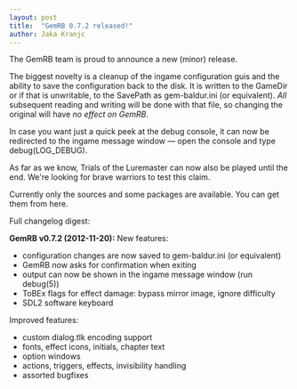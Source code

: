 ```yaml
---
layout: post
title:  "GemRB 0.7.2 released!"
author: Jaka Kranjc
---
```


The GemRB team is proud to announce a new (minor) release.

The biggest novelty is a cleanup of the ingame configuration guis and the ability to save the
configuration back to the disk. It is written to the GameDir or if that is unwritable, to the
SavePath as gem-baldur.ini (or equivalent). *All* subsequent reading and writing will be done
with that file, so changing the original will have *no effect on GemRB*.

In case you want just a quick peek at the debug console, it can now be redirected to the
ingame message window — open the console and type debug(LOG_DEBUG).

As far as we know, Trials of the Luremaster can now also be played until the end. We're
looking for brave warriors to test this claim.

Currently only the sources and some packages are available. You can get them from here.

Full changelog digest:

**GemRB v0.7.2 (2012-11-20):**
New features:
- configuration changes are now saved to gem-baldur.ini (or equivalent)
- GemRB now asks for confirmation when exiting
- output can now be shown in the ingame message window (run debug(5))
- ToBEx flags for effect damage: bypass mirror image, ignore difficulty
- SDL2 software keyboard

Improved features:
- custom dialog.tlk encoding support
- fonts, effect icons, initials, chapter text
- option windows
- actions, triggers, effects, invisibility handling
- assorted bugfixes
